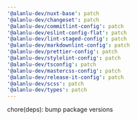 ```yaml
---
'@alanlu-dev/nuxt-base': patch
'@alanlu-dev/changeset': patch
'@alanlu-dev/commitlint-config': patch
'@alanlu-dev/eslint-config-flat': patch
'@alanlu-dev/lint-staged-config': patch
'@alanlu-dev/markdownlint-config': patch
'@alanlu-dev/prettier-config': patch
'@alanlu-dev/stylelint-config': patch
'@alanlu-dev/tsconfig': patch
'@alanlu-dev/mastercss-config': patch
'@alanlu-dev/release-it-config': patch
'@alanlu-dev/scss': patch
'@alanlu-dev/types': patch
---
```


chore(deps): bump package versions
